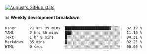 
[![August's GitHub stats](https://github-readme-stats.vercel.app/api?username=zou-weidong&show_icons=true&theme=radical)](https://github.com/zou-weidong)


📊 **Weekly development breakdown**
<!--START_SECTION:waka-->

```txt
Other      21 hrs 39 mins  ████████████████████▓░░░░   82.19 %
YAML       2 hrs 56 mins   ██▓░░░░░░░░░░░░░░░░░░░░░░   11.16 %
Text       1 hr 8 mins     █░░░░░░░░░░░░░░░░░░░░░░░░   04.31 %
Markdown   35 mins         ▓░░░░░░░░░░░░░░░░░░░░░░░░   02.25 %
HTML       0 secs          ░░░░░░░░░░░░░░░░░░░░░░░░░   00.06 %
```

<!--END_SECTION:waka-->
